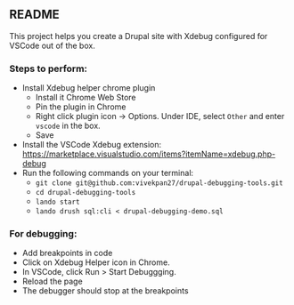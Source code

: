 ## README

This project helps you create a Drupal site with Xdebug configured for VSCode out of the box.

### Steps to perform:
- Install Xdebug helper chrome plugin
  - Install it Chrome Web Store
  - Pin the plugin in Chrome
  - Right click plugin icon -> Options.
    Under IDE, select `Other` and enter `vscode` in the box.
  - Save
- Install the VSCode Xdebug extension: https://marketplace.visualstudio.com/items?itemName=xdebug.php-debug
- Run the following commands on your terminal:
  - `git clone git@github.com:vivekpan27/drupal-debugging-tools.git`
  - `cd drupal-debugging-tools`
  - `lando start`
  - `lando drush sql:cli < drupal-debugging-demo.sql`

### For debugging:
  - Add breakpoints in code
  - Click on Xdebug Helper icon in Chrome.
  - In VSCode, click Run > Start Debuggging.
  - Reload the page
  - The debugger should stop at the breakpoints
